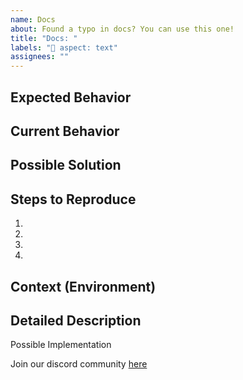 ```yaml
---
name: Docs
about: Found a typo in docs? You can use this one!
title: "Docs: "
labels: "📄 aspect: text"
assignees: ""
---
```


## Expected Behavior

## Current Behavior

## Possible Solution

## Steps to Reproduce

1.
2.
3.
4.

## Context (Environment)

## Detailed Description

Possible Implementation

Join our discord community [here](https://discord.gg/bfX2NgnSx5)
